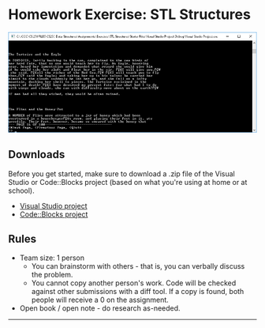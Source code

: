 # Homework Exercise: STL Structures

![preview screenshot](images/previewimage.png)

## Downloads

Before you get started, make sure to download a .zip file of the Visual Studio or Code::Blocks project (based on what you're using at home or at school).

* [Visual Studio project]()
* [Code::Blocks project]()

## Rules

* Team size: 1 person
    * You can brainstorm with others - that is, you can verbally discuss the problem.
    * You cannot copy another person's work. Code will be checked against other submissions with a diff tool. If a copy is found, both people will receive a 0 on the assignment.
* Open book / open note - do research as-needed.

---

